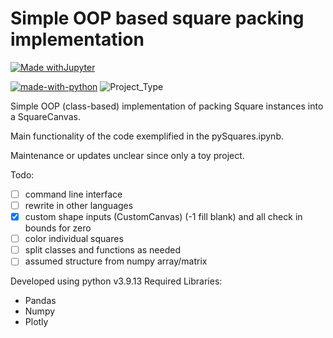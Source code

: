 # Simple OOP based square packing implementation
[![Made withJupyter](https://img.shields.io/badge/Made%20with-Jupyter-orange?style=for-the-badge&logo=Jupyter)](https://jupyter.org/try)

[![made-with-python](https://img.shields.io/badge/Made%20with-Python-1f425f.svg)](https://www.python.org/)
![Project_Type](https://img.shields.io/badge/project%20type-toy-blue)

Simple OOP (class-based) implementation of packing Square instances into a SquareCanvas.

Main functionality of the code exemplified in the pySquares.ipynb. 

Maintenance or updates unclear since only a toy project.

Todo:
- [ ] command line interface
- [ ] rewrite in other languages
- [x] custom shape inputs (CustomCanvas) (-1 fill blank) and all check in bounds for zero
- [ ] color individual squares
- [ ] split classes and functions as needed
- [ ] assumed structure from numpy array/matrix 

Developed using python v3.9.13
Required Libraries:
- Pandas 
- Numpy
- Plotly